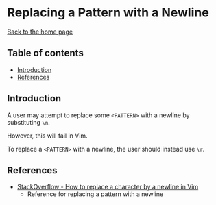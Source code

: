 Replacing a Pattern with a Newline
==================================

[Back to the home page](README.md)

Table of contents
-----------------

- [Introduction](#introduction)
- [References](#references)

Introduction
------------

A user may attempt to replace some `<PATTERN>` with a newline by substituting `\n`.

However, this will fail in Vim.

To replace a `<PATTERN>` with a newline, the user should instead use `\r`.

References
----------

- [StackOverflow - How to replace a character by a newline in Vim](https://stackoverflow.com/questions/71323/how-to-replace-a-character-by-a-newline-in-vim)
    - Reference for replacing a pattern with a newline
